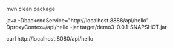 
mvn clean package

java -DbackendService="http://localhost:8888/api/hello" -DproxyContex=/api/hello -jar target/demo3-0.0.1-SNAPSHOT.jar

curl http://localhost:8080/api/hello